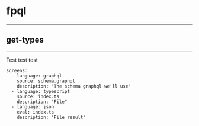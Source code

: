 # fpql
---

## get-types
---

Test test test

```screens
screens:
  - language: graphql
    source: schema.graphql
    description: "The schema graphql we'll use"
  - language: typescript
    source: index.ts
    description: "File"
  - language: json
    eval: index.ts
    description: "File result"
```

